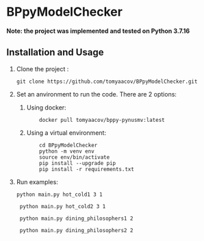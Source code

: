 # BPpyModelChecker

<b>Note: the project was implemented and tested on Python 3.7.16</b>

## Installation and Usage

1. Clone the project :
    ```shell
    git clone https://github.com/tomyaacov/BPpyModelChecker.git
    ```

2. Set an anvironment to run the code. There are 2 options:
    1. Using docker:
        ```shell
            docker pull tomyaacov/bppy-pynusmv:latest
        ```
    2. Using a virtual environment:
        ```shell
            cd BPpyModelChecker
            python -m venv env 
            source env/bin/activate
            pip install --upgrade pip
            pip install -r requirements.txt
        ```
3. Run examples:
    ```shell
    python main.py hot_cold1 3 1
    ```
   ```shell
    python main.py hot_cold2 3 1
    ```
   ```shell
    python main.py dining_philosophers1 2
    ```
   ```shell
    python main.py dining_philosophers2 2
    ```